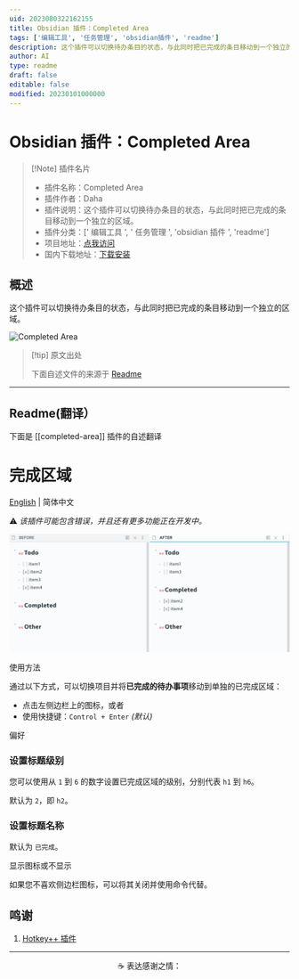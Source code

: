 ```yaml
---
uid: 2023080322162155
title: Obsidian 插件：Completed Area
tags: ['编辑工具', '任务管理', 'obsidian插件', 'readme']
description: 这个插件可以切换待办条目的状态，与此同时把已完成的条目移动到一个独立的区域。
author: AI
type: readme
draft: false
editable: false
modified: 20230101000000
---
```


# Obsidian 插件：Completed Area

> [!Note] 插件名片
> - 插件名称：Completed Area
> - 插件作者：Daha
> - 插件说明：这个插件可以切换待办条目的状态，与此同时把已完成的条目移动到一个独立的区域。
> - 插件分类：[' 编辑工具 ', ' 任务管理 ', 'obsidian 插件 ', 'readme']
> - 项目地址：[点我访问](https://github.com/DahaWong/obsidian-completed-area)
> - 国内下载地址：[下载安装](https://pkmer.cn/products/plugin/pluginMarket/?completed-area)

## 概述

这个插件可以切换待办条目的状态，与此同时把已完成的条目移动到一个独立的区域。

![Completed Area](https://cdn.pkmer.cn/covers/completed-area.PNG!pkmer)

> [!tip] 原文出处
>
>下面自述文件的来源于 [Readme](https://ghproxy.net/https://raw.githubusercontent.com/DahaWong/obsidian-completed-area/main/README.md)
>

---

## Readme(翻译）

下面是 [[completed-area]] 插件的自述翻译

# 完成区域

[English](https://github.com/DahaWong/obsidian-completed/blob/main/README.md) | 简体中文

⚠️ *该插件可能包含错误，并且还有更多功能正在开发中。*

![演示](https://raw.githubusercontent.com/DahaWong/obsidian-completed-area/main/demo.png)

使用方法

通过以下方式，可以切换项目并将**已完成的待办事项**移动到单独的已完成区域：

- 点击左侧边栏上的图标，或者
- 使用快捷键：`Control + Enter` *(默认)*

偏好

### 设置标题级别

您可以使用从 `1` 到 `6` 的数字设置已完成区域的级别，分别代表 `h1` 到 `h6`。

默认为 `2`，即 `h2`。

### 设置标题名称

默认为 `已完成`。

显示图标或不显示

如果您不喜欢侧边栏图标，可以将其关闭并使用命令代替。

## 鸣谢

1. [Hotkey++ 插件](https://github.com/argenos/hotkeysplus-obsidian)

---

<p align=center>
  ☕️ 表达感谢之情：
</p>



